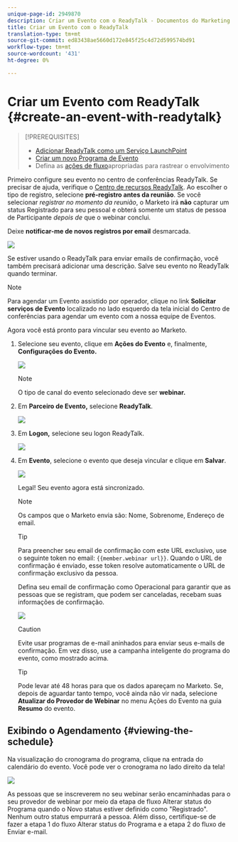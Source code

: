 ```yaml
---
unique-page-id: 2949870
description: Criar um Evento com o ReadyTalk - Documentos do Marketing - Documentação do produto
title: Criar um Evento com o ReadyTalk
translation-type: tm+mt
source-git-commit: ed83438ae5660d172e845f25c4d72d599574bd91
workflow-type: tm+mt
source-wordcount: '431'
ht-degree: 0%

---
```



# Criar um Evento com ReadyTalk {#create-an-event-with-readytalk}

>[!PREREQUISITES]
>
>* [Adicionar ReadyTalk como um Serviço LaunchPoint](/help/marketo/product-docs/administration/additional-integrations/add-readytalk-as-a-launchpoint-service.md)
>* [Criar um novo Programa de Evento](/help/marketo/product-docs/demand-generation/events/understanding-events/create-a-new-event-program.md)
>* Defina as [ações de fluxo](/help/marketo/product-docs/core-marketo-concepts/smart-campaigns/flow-actions/add-a-flow-step-to-a-smart-campaign.md)apropriadas para rastrear o envolvimento


Primeiro configure seu evento no centro de conferências ReadyTalk. Se precisar de ajuda, verifique o [Centro de recursos ReadyTalk](https://www.readytalk.com/resources/readytalk). Ao escolher o tipo de registro, selecione **pré-registro antes da reunião**. Se você selecionar _registrar no momento da reunião_, o Marketo irá **não** capturar um status Registrado para seu pessoal e obterá somente um status de pessoa de Participante _depois de_ que o webinar conclui.

Deixe **notificar-me de novos registros por email** desmarcada.

![](assets/image2015-5-28-21-3a18-3a39.png)

Se estiver usando o ReadyTalk para enviar emails de confirmação, você também precisará adicionar uma descrição. Salve seu evento no ReadyTalk quando terminar.

>[!NOTE]
>
>Para agendar um Evento assistido por operador, clique no link **Solicitar serviços de Evento** localizado no lado esquerdo da tela inicial do Centro de conferências para agendar um evento com a nossa equipe de Eventos.

Agora você está pronto para vincular seu evento ao Marketo.

1. Selecione seu evento, clique em **Ações do Evento** e, finalmente, **Configurações do Evento.**

   ![](assets/image2015-5-18-12-3a46-3a47.png)

   >[!NOTE]
   >
   >O tipo de canal do evento selecionado deve ser **webinar.**

1. Em **Parceiro de Evento,** selecione **ReadyTalk**.

   ![](assets/image2015-5-18-12-3a47-3a59.png)

1. Em **Logon,** selecione seu logon ReadyTalk.

   ![](assets/image2015-5-18-12-3a48-3a48.png)

1. Em **Evento**, selecione o evento que deseja vincular e clique em **Salvar**.

   ![](assets/image2015-5-18-12-3a51-3a35.png)

   Legal! Seu evento agora está sincronizado.

   >[!NOTE]
   >
   >Os campos que o Marketo envia são: Nome, Sobrenome, Endereço de email.

   >[!TIP]
   >
   >Para preencher seu email de confirmação com este URL exclusivo, use o seguinte token no email: `{{member.webinar url}}`. Quando o URL de confirmação é enviado, esse token resolve automaticamente o URL de confirmação exclusivo da pessoa.
   >
   >Defina seu email de confirmação como Operacional para garantir que as pessoas que se registram, que podem ser canceladas, recebam suas informações de confirmação.

   ![](assets/readytalk.png)

   >[!CAUTION]
   >
   >Evite usar programas de e-mail aninhados para enviar seus e-mails de confirmação. Em vez disso, use a campanha inteligente do programa do evento, como mostrado acima.

   >[!TIP]
   >
   >Pode levar até 48 horas para que os dados apareçam no Marketo. Se, depois de aguardar tanto tempo, você ainda não vir nada, selecione **Atualizar do Provedor de Webinar** no menu Ações do Evento na guia **Resumo** do evento.

## Exibindo o Agendamento {#viewing-the-schedule}

Na visualização do cronograma do programa, clique na entrada do calendário do evento. Você pode ver o cronograma no lado direito da tela!

![](assets/image2015-5-18-12-9-58.png)

As pessoas que se inscreverem no seu webinar serão encaminhadas para o seu provedor de webinar por meio da etapa de fluxo Alterar status do Programa quando o Novo status estiver definido como &quot;Registrado&quot;. Nenhum outro status empurrará a pessoa. Além disso, certifique-se de fazer a etapa 1 do fluxo Alterar status do Programa e a etapa 2 do fluxo de Enviar e-mail.
